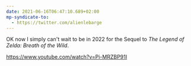 ```yaml
---
date: 2021-06-16T06:47:10.689+02:00
mp-syndicate-to:
  - https://twitter.com/alienlebarge
---
```

OK now I simply can't wait to be in 2022 for the Sequel to _The Legend of Zelda: Breath of the Wild_.

https://www.youtube.com/watch?v=Pi-MRZBP91I
